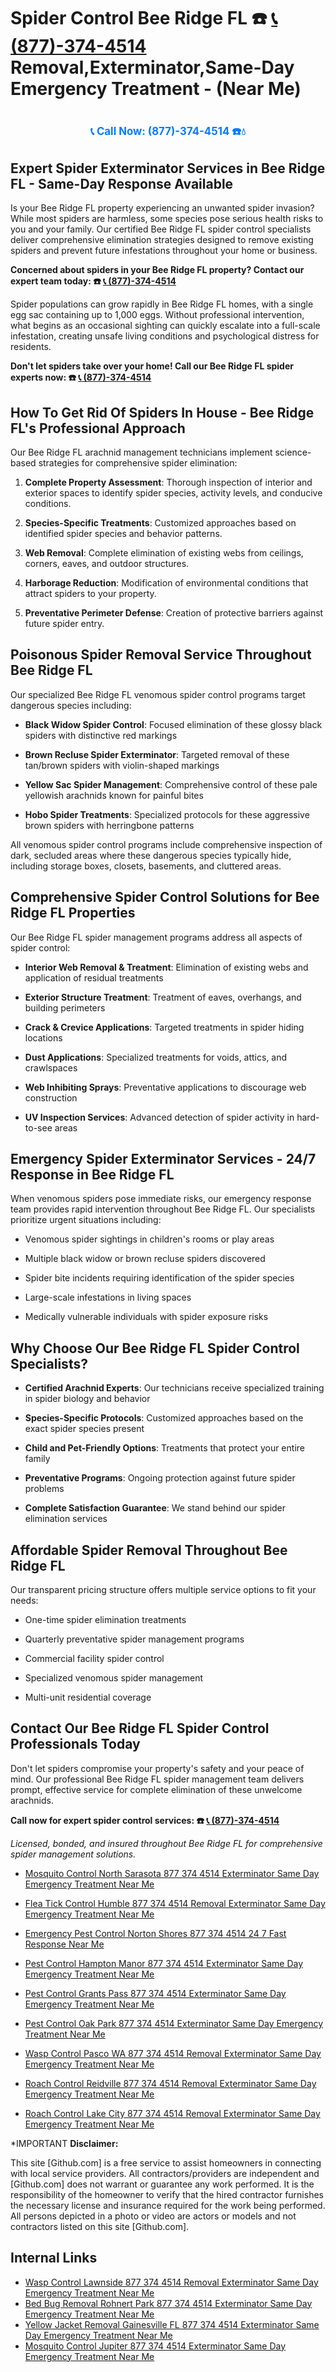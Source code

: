 # Spider Control Bee Ridge FL ☎️ [📞 (877)-374-4514](https://pest-control-4514.netlify.app) Removal,Exterminator,Same-Day Emergency Treatment - (Near Me)
# 

<p align="center" style="font-size: 1.2em; font-weight: bold; margin: 20px 0;">
  <a href="https://pest-control-4514.netlify.app" target="_blank" style="color: #007BFF; text-decoration: none;">📞 Call Now: (877)-374-4514 ☎️💧</a>
</p>

## Expert Spider Exterminator Services in Bee Ridge FL - Same-Day Response Available

Is your Bee Ridge FL property experiencing an unwanted spider invasion? While most spiders are harmless, some species pose serious health risks to you and your family. Our certified Bee Ridge FL spider control specialists deliver comprehensive elimination strategies designed to remove existing spiders and prevent future infestations throughout your home or business.

**Concerned about spiders in your Bee Ridge FL property? Contact our expert team today: ☎️ [📞 (877)-374-4514](https://pest-control-4514.netlify.app)**

Spider populations can grow rapidly in Bee Ridge FL homes, with a single egg sac containing up to 1,000 eggs. Without professional intervention, what begins as an occasional sighting can quickly escalate into a full-scale infestation, creating unsafe living conditions and psychological distress for residents.

**Don't let spiders take over your home! Call our Bee Ridge FL spider experts now: ☎️ [📞 (877)-374-4514](https://pest-control-4514.netlify.app)**

## How To Get Rid Of Spiders In House - Bee Ridge FL's Professional Approach

Our Bee Ridge FL arachnid management technicians implement science-based strategies for comprehensive spider elimination:

1. **Complete Property Assessment**: Thorough inspection of interior and exterior spaces to identify spider species, activity levels, and conducive conditions.

2. **Species-Specific Treatments**: Customized approaches based on identified spider species and behavior patterns.

3. **Web Removal**: Complete elimination of existing webs from ceilings, corners, eaves, and outdoor structures.

4. **Harborage Reduction**: Modification of environmental conditions that attract spiders to your property.

5. **Preventative Perimeter Defense**: Creation of protective barriers against future spider entry.

## Poisonous Spider Removal Service Throughout Bee Ridge FL

Our specialized Bee Ridge FL venomous spider control programs target dangerous species including:

- **Black Widow Spider Control**: Focused elimination of these glossy black spiders with distinctive red markings

- **Brown Recluse Spider Exterminator**: Targeted removal of these tan/brown spiders with violin-shaped markings

- **Yellow Sac Spider Management**: Comprehensive control of these pale yellowish arachnids known for painful bites

- **Hobo Spider Treatments**: Specialized protocols for these aggressive brown spiders with herringbone patterns

All venomous spider control programs include comprehensive inspection of dark, secluded areas where these dangerous species typically hide, including storage boxes, closets, basements, and cluttered areas.

## Comprehensive Spider Control Solutions for Bee Ridge FL Properties

Our Bee Ridge FL spider management programs address all aspects of spider control:

- **Interior Web Removal & Treatment**: Elimination of existing webs and application of residual treatments

- **Exterior Structure Treatment**: Treatment of eaves, overhangs, and building perimeters

- **Crack & Crevice Applications**: Targeted treatments in spider hiding locations

- **Dust Applications**: Specialized treatments for voids, attics, and crawlspaces

- **Web Inhibiting Sprays**: Preventative applications to discourage web construction

- **UV Inspection Services**: Advanced detection of spider activity in hard-to-see areas

## Emergency Spider Exterminator Services - 24/7 Response in Bee Ridge FL

When venomous spiders pose immediate risks, our emergency response team provides rapid intervention throughout Bee Ridge FL. Our specialists prioritize urgent situations including:

- Venomous spider sightings in children's rooms or play areas

- Multiple black widow or brown recluse spiders discovered

- Spider bite incidents requiring identification of the spider species

- Large-scale infestations in living spaces

- Medically vulnerable individuals with spider exposure risks

## Why Choose Our Bee Ridge FL Spider Control Specialists?

- **Certified Arachnid Experts**: Our technicians receive specialized training in spider biology and behavior

- **Species-Specific Protocols**: Customized approaches based on the exact spider species present

- **Child and Pet-Friendly Options**: Treatments that protect your entire family

- **Preventative Programs**: Ongoing protection against future spider problems

- **Complete Satisfaction Guarantee**: We stand behind our spider elimination services

## Affordable Spider Removal Throughout Bee Ridge FL

Our transparent pricing structure offers multiple service options to fit your needs:

- One-time spider elimination treatments

- Quarterly preventative spider management programs

- Commercial facility spider control

- Specialized venomous spider management

- Multi-unit residential coverage

## Contact Our Bee Ridge FL Spider Control Professionals Today

Don't let spiders compromise your property's safety and your peace of mind. Our professional Bee Ridge FL spider management team delivers prompt, effective service for complete elimination of these unwelcome arachnids.

**Call now for expert spider control services: ☎️ [📞 (877)-374-4514](https://pest-control-4514.netlify.app)**

*Licensed, bonded, and insured throughout Bee Ridge FL for comprehensive spider management solutions.*


- [Mosquito Control North Sarasota 877 374 4514 Exterminator Same Day Emergency Treatment Near Me](https://github.com/allyoucaneatsushiin/pest-control/blob/main/Mosquito-Control-North-Sarasota-877-374-4514-Exterminator-Same-Day-Emergency-Treatment-Near-Me.md)
- [Flea Tick Control Humble 877 374 4514 Removal Exterminator Same Day Emergency Treatment Near Me](https://github.com/allyoucaneatsushiin/pest-control/blob/main/Flea-Tick-Control-Humble-877-374-4514-Removal-Exterminator-Same-Day-Emergency-Treatment-Near-Me.md)
- [Emergency Pest Control Norton Shores 877 374 4514 24 7 Fast Response Near Me](https://github.com/allyoucaneatsushiin/pest-control/blob/main/Emergency-Pest-Control-Norton-Shores-877-374-4514-24-7-Fast-Response-Near-Me.md)


- [Pest Control Hampton Manor 877 374 4514 Exterminator Same Day Emergency Treatment Near Me](https://github.com/allyoucaneatsushiin/pest-control/blob/main/Pest-Control-Hampton-Manor-877-374-4514-Exterminator-Same-Day-Emergency-Treatment-Near-Me.md)
- [Pest Control Grants Pass 877 374 4514 Exterminator Same Day Emergency Treatment Near Me](https://github.com/allyoucaneatsushiin/pest-control/blob/main/Pest-Control-Grants-Pass-877-374-4514-Exterminator-Same-Day-Emergency-Treatment-Near-Me.md)
- [Pest Control Oak Park 877 374 4514 Exterminator Same Day Emergency Treatment Near Me](https://github.com/allyoucaneatsushiin/pest-control/blob/main/Pest-Control-Oak-Park-877-374-4514-Exterminator-Same-Day-Emergency-Treatment-Near-Me.md)


- [Wasp Control Pasco WA 877 374 4514 Removal Exterminator Same Day Emergency Treatment Near Me](https://github.com/allyoucaneatsushiin/pest-control/blob/main/Wasp-Control-Pasco-WA-877-374-4514-Removal-Exterminator-Same-Day-Emergency-Treatment-Near-Me.md)
- [Roach Control Reidville 877 374 4514 Removal Exterminator Same Day Emergency Treatment Near Me](https://github.com/allyoucaneatsushiin/pest-control/blob/main/Roach-Control-Reidville-877-374-4514-Removal-Exterminator-Same-Day-Emergency-Treatment-Near-Me.md)
- [Roach Control Lake City 877 374 4514 Removal Exterminator Same Day Emergency Treatment Near Me](https://github.com/allyoucaneatsushiin/pest-control/blob/main/Roach-Control-Lake-City-877-374-4514-Removal-Exterminator-Same-Day-Emergency-Treatment-Near-Me.md)


*IMPORTANT **Disclaimer:**  

This site [Github.com] is a free service to assist homeowners in connecting with local service providers. All contractors/providers are independent and [Github.com] does not warrant or guarantee any work performed. It is the responsibility of the homeowner to verify that the hired contractor furnishes the necessary license and insurance required for the work being performed. All persons depicted in a photo or video are actors or models and not contractors listed on this site [Github.com].


## Internal Links
- [Wasp Control Lawnside 877 374 4514 Removal Exterminator Same Day Emergency Treatment Near Me](https://github.com/allyoucaneatsushiin/pest-control/blob/main/Wasp-Control-Lawnside-877-374-4514-Removal-Exterminator-Same-Day-Emergency-Treatment-Near-Me.md)
- [Bed Bug Removal Rohnert Park 877 374 4514 Exterminator Same Day Emergency Treatment Near Me](https://github.com/allyoucaneatsushiin/pest-control/blob/main/Bed-Bug-Removal-Rohnert-Park-877-374-4514-Exterminator-Same-Day-Emergency-Treatment-Near-Me.md)
- [Yellow Jacket Removal Gainesville FL 877 374 4514 Exterminator Same Day Emergency Treatment Near Me](https://github.com/allyoucaneatsushiin/pest-control/blob/main/Yellow-Jacket-Removal-Gainesville-FL-877-374-4514-Exterminator-Same-Day-Emergency-Treatment-Near-Me.md)
- [Mosquito Control Jupiter 877 374 4514 Exterminator Same Day Emergency Treatment Near Me](https://github.com/allyoucaneatsushiin/pest-control/blob/main/Mosquito-Control-Jupiter-877-374-4514-Exterminator-Same-Day-Emergency-Treatment-Near-Me.md)
